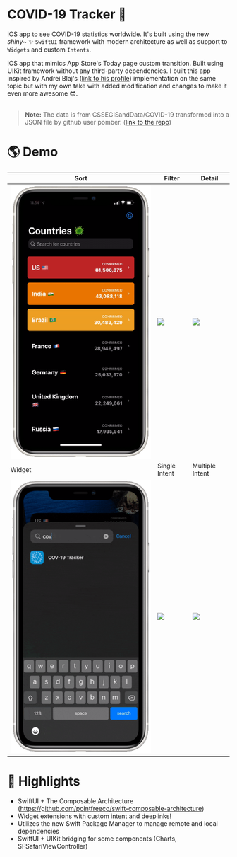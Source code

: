 # COVID-19 Tracker 🦠

iOS app to see COVID-19 statistics worldwide. It's built using the new *shiny~* ✨ `SwiftUI` framework with modern architecture as well as support to `Widgets` and custom `Intents`.


iOS app that mimics App Store's Today page custom transition. Built using UIKit framework without any third-party dependencies. I built this app inspired by Andrei Blaj's ([link to his profile](https://github.com/andrei-blaj))  implementation on the same topic but with my own take with added modification and changes to make it even more awesome 😎.<br><br>
> **Note:** The data is from CSSEGISandData/COVID-19 transformed into a JSON file by github user pomber. ([link to the repo](https://github.com/pomber/covid19))

# 🌎 Demo
| Sort | Filter | Detail |
| - | - | - |
| <img src="/Assets/sort.gif"/> | <img src="/Assets/filter.gif"/> | <img src="/Assets/detail.gif"/> |
| Widget | Single Intent | Multiple Intent |
| <img src="/Assets/widget.gif"/> | <img src="/Assets/single-intent.gif"/> | <img src="/Assets/multiple-intent.gif"/>
  
  
# 🌈 Highlights
- SwiftUI + The Composable Architecture (https://github.com/pointfreeco/swift-composable-architecture)
- Widget extensions with custom intent and deeplinks!
- Utilizes the new Swift Package Manager to manage remote and local dependencies
- SwiftUI + UIKit bridging for some components (Charts, SFSafariViewController)
